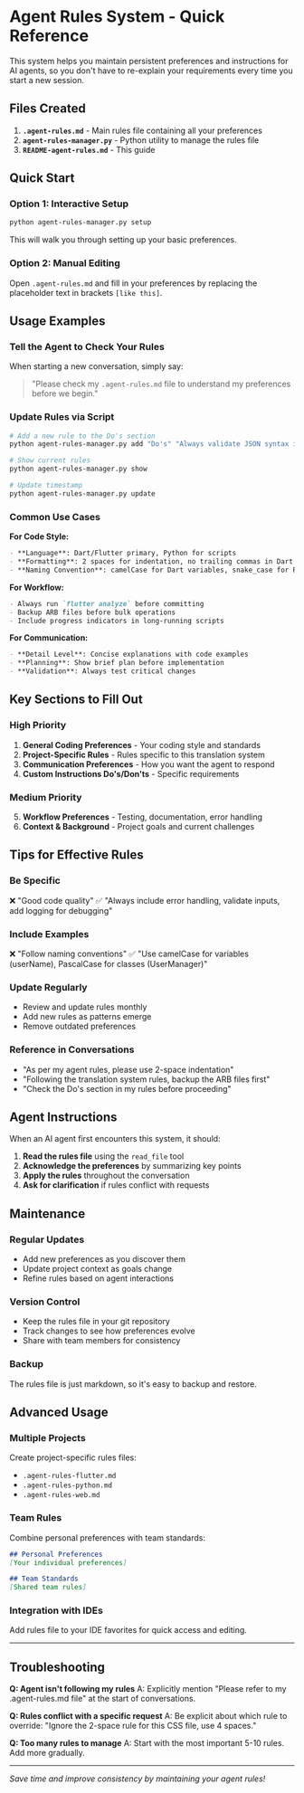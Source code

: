 # Agent Rules System - Quick Reference

This system helps you maintain persistent preferences and instructions for AI agents, so you don't have to re-explain your requirements every time you start a new session.

## Files Created

1. **`.agent-rules.md`** - Main rules file containing all your preferences
2. **`agent-rules-manager.py`** - Python utility to manage the rules file
3. **`README-agent-rules.md`** - This guide

## Quick Start

### Option 1: Interactive Setup
```bash
python agent-rules-manager.py setup
```
This will walk you through setting up your basic preferences.

### Option 2: Manual Editing
Open `.agent-rules.md` and fill in your preferences by replacing the placeholder text in brackets `[like this]`.

## Usage Examples

### Tell the Agent to Check Your Rules
When starting a new conversation, simply say:
> "Please check my `.agent-rules.md` file to understand my preferences before we begin."

### Update Rules via Script
```bash
# Add a new rule to the Do's section
python agent-rules-manager.py add "Do's" "Always validate JSON syntax in ARB files"

# Show current rules
python agent-rules-manager.py show

# Update timestamp
python agent-rules-manager.py update
```

### Common Use Cases

**For Code Style:**
```markdown
- **Language**: Dart/Flutter primary, Python for scripts
- **Formatting**: 2 spaces for indentation, no trailing commas in Dart
- **Naming Convention**: camelCase for Dart variables, snake_case for Python
```

**For Workflow:**
```markdown
- Always run `flutter analyze` before committing
- Backup ARB files before bulk operations
- Include progress indicators in long-running scripts
```

**For Communication:**
```markdown
- **Detail Level**: Concise explanations with code examples
- **Planning**: Show brief plan before implementation
- **Validation**: Always test critical changes
```

## Key Sections to Fill Out

### High Priority
1. **General Coding Preferences** - Your coding style and standards
2. **Project-Specific Rules** - Rules specific to this translation system
3. **Communication Preferences** - How you want the agent to respond
4. **Custom Instructions Do's/Don'ts** - Specific requirements

### Medium Priority
5. **Workflow Preferences** - Testing, documentation, error handling
6. **Context & Background** - Project goals and current challenges

## Tips for Effective Rules

### Be Specific
❌ "Good code quality"
✅ "Always include error handling, validate inputs, add logging for debugging"

### Include Examples
❌ "Follow naming conventions"
✅ "Use camelCase for variables (userName), PascalCase for classes (UserManager)"

### Update Regularly
- Review and update rules monthly
- Add new rules as patterns emerge
- Remove outdated preferences

### Reference in Conversations
- "As per my agent rules, please use 2-space indentation"
- "Following the translation system rules, backup the ARB files first"
- "Check the Do's section in my rules before proceeding"

## Agent Instructions

When an AI agent first encounters this system, it should:

1. **Read the rules file** using the `read_file` tool
2. **Acknowledge the preferences** by summarizing key points
3. **Apply the rules** throughout the conversation
4. **Ask for clarification** if rules conflict with requests

## Maintenance

### Regular Updates
- Add new preferences as you discover them
- Update project context as goals change
- Refine rules based on agent interactions

### Version Control
- Keep the rules file in your git repository
- Track changes to see how preferences evolve
- Share with team members for consistency

### Backup
The rules file is just markdown, so it's easy to backup and restore.

## Advanced Usage

### Multiple Projects
Create project-specific rules files:
- `.agent-rules-flutter.md`
- `.agent-rules-python.md`
- `.agent-rules-web.md`

### Team Rules
Combine personal preferences with team standards:
```markdown
## Personal Preferences
[Your individual preferences]

## Team Standards
[Shared team rules]
```

### Integration with IDEs
Add rules file to your IDE favorites for quick access and editing.

---

## Troubleshooting

**Q: Agent isn't following my rules**
A: Explicitly mention "Please refer to my .agent-rules.md file" at the start of conversations.

**Q: Rules conflict with a specific request**
A: Be explicit about which rule to override: "Ignore the 2-space rule for this CSS file, use 4 spaces."

**Q: Too many rules to manage**
A: Start with the most important 5-10 rules. Add more gradually.

---

*Save time and improve consistency by maintaining your agent rules!*